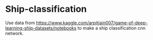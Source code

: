 # Ship-classification

Use data from https://www.kaggle.com/arpitjain007/game-of-deep-learning-ship-datasets/notebooks to make a ship classification cnn network.
